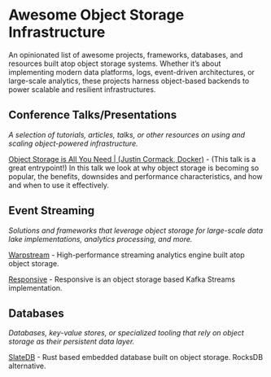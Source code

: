 # Awesome Object Storage Infrastructure

An opinionated list of awesome projects, frameworks, databases, and resources built atop object storage systems. Whether it’s about implementing modern data platforms, logs, event-driven architectures, or large-scale analytics, these projects harness object-based backends to power scalable and resilient infrastructures.

## Conference Talks/Presentations
_A selection of tutorials, articles, talks, or other resources on using and scaling object-powered infrastructure._

[Object Storage is All You Need | (Justin Cormack, Docker)](https://www.youtube.com/watch?v=ei0wwTy6_G4) - (This talk is a great entrypoint!) In this talk we look at why object storage is becoming so popular, the benefits, downsides and performance characteristics, and how and when to use it effectively.


## Event Streaming
_Solutions and frameworks that leverage object storage for large-scale data lake implementations, analytics processing, and more._

[Warpstream](https://docs.warpstream.com/) - High-performance streaming analytics engine built atop object storage.

[Responsive](https://www.responsive.dev/) - Responsive is an object storage based Kafka Streams implementation.

## Databases
_Databases, key-value stores, or specialized tooling that rely on object storage as their persistent data layer._

[SlateDB](https://slatedb.io/) - Rust based embedded database built on object storage. RocksDB alternative.

